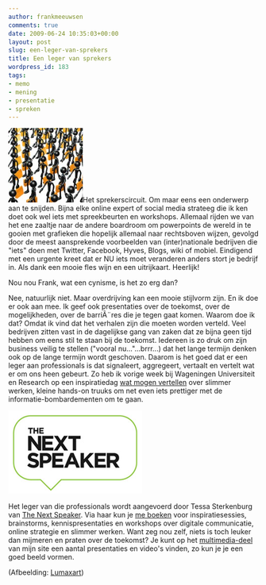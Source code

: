 ```yaml
---
author: frankmeeuwsen
comments: true
date: 2009-06-24 10:35:03+00:00
layout: post
slug: een-leger-van-sprekers
title: Een leger van sprekers
wordpress_id: 183
tags:
- memo
- mening
- presentatie
- spreken
---
```


[![2136948367_aabf3f74e2_m](../images/uploadimages/2136948367_aabf3f74e2_m-150x150.jpg)](../images/uploadimages/2136948367_aabf3f74e2_m.jpg)Het sprekerscircuit. Om maar eens een onderwerp aan te snijden. Bijna elke online expert of social media strateeg die ik ken doet ook wel iets met spreekbeurten en workshops. Allemaal rijden we van het ene zaaltje naar de andere boardroom om powerpoints de wereld in te gooien met grafieken die hopelijk allemaal naar rechtsboven wijzen, gevolgd door de meest aansprekende voorbeelden van (inter)nationale bedrijven die "iets" doen met Twitter, Facebook, Hyves, Blogs, wiki of mobiel. Eindigend met een urgente kreet dat er NU iets moet veranderen anders stort je bedrijf in. Als dank een mooie fles wijn en een uitrijkaart. Heerlijk!

Nou nou Frank, wat een cynisme, is het zo erg dan?

<!-- more -->

Nee, natuurlijk niet. Maar overdrijving kan een mooie stijlvorm zijn. En ik doe er ook aan mee. Ik geef ook presentaties over de toekomst, over de mogelijkheden, over de barriÃ¨res die je tegen gaat komen. Waarom doe ik dat? Omdat ik vind dat het verhalen zijn die moeten worden verteld. Veel bedrijven zitten vast in de dagelijkse gang van zaken dat ze bijna geen tijd hebben om eens stil te staan bij de toekomst. Iedereen is zo druk om zijn business veilig te stellen ("vooral nu..."...brrr...) dat het lange termijn denken ook op de lange termijn wordt geschoven. Daarom is het goed dat er een leger aan professionals is dat signaleert, aggregeert, vertaalt en vertelt wat er om ons heen gebeurt. Zo heb ik vorige week bij Wageningen Universiteit en Research op een inspiratiedag [wat mogen vertellen](/wurpreso/) over slimmer werken, kleine hands-on truuks om net even iets prettiger met de informatie-bombardementen om te gaan.

[![nextspeaker](../images/uploadimages/nextspeaker.png)](../images/uploadimages/nextspeaker.png)

Het leger van die professionals wordt aangevoerd door Tessa Sterkenburg van [The Next Speaker](http://thenextspeaker.com/). Via haar kun je [me boeken](http://thenextspeaker.com/sprekers/frank-meeuwsen/) voor inspiratiesessies, brainstorms, kennispresentaties en workshops over digitale communicatie, online strategie en slimmer werken. Want zeg nou zelf, niets is toch leuker dan mijmeren en praten over de toekomst? Je kunt op het [multimedia-deel](http://incredibleadventure.nl/multimedia/) van mijn site een aantal presentaties en video's vinden, zo kun je je een goed beeld vormen.

(Afbeelding: [Lumaxart](http://www.flickr.com/photos/lumaxart/2136948367/))
